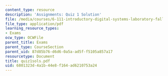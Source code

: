 ```yaml
---
content_type: resource
description: 'Assignments: Quiz 1 Solution'
file: /media/courses/6-111-introductory-digital-systems-laboratory-fall-2002/6801323d4a1b44e8f164ad6210753a24_quiz1sols.pdf
file_type: application/pdf
learning_resource_types:
- Exams
ocw_type: OCWFile
parent_title: Exams
parent_type: CourseSection
parent_uid: 87d85b76-d6d6-0a5a-ad5f-f5105a857a17
resourcetype: Document
title: quiz1sols.pdf
uid: 6801323d-4a1b-44e8-f164-ad6210753a24
---
```

